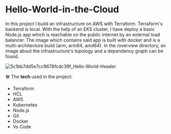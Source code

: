 # Hello-World-in-the-Cloud

In this project I build an infrastructure on AWS with Terraform. Terraform's backend is local. With the help of an EKS cluster, I have deploy a basic Node.js app which is reachable on the public internet by an external load balancer. The image which contains said app is built with docker and is a multi-architecture build (arm, arm64, amd64). In the /overview directory, an image about the infrastructure's topology and a dependency graph can be found.

![5c1bb7dd5e7cc9678fcdc39f_Hello-World-Header](https://github.com/BalintGeri/Hello-World-in-the-Cloud/assets/109275872/58b1196a-3a9c-4c49-afa4-03a804869152)

🛠️ The **tech** used in the project:

* Terraform
* HCL
* AWS
* Kubernetes
* Node.js
* Git
* Docker
* Vs Code
